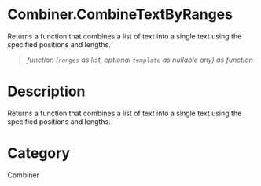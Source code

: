 # Combiner.CombineTextByRanges
Returns a function that combines a list of text into a single text using the specified positions and lengths.
> _function (<code>ranges</code> as list, optional <code>template</code> as nullable any) as function_

# Description 
Returns a function that combines a list of text into a single text using the specified positions and lengths.
# Category 
Combiner
